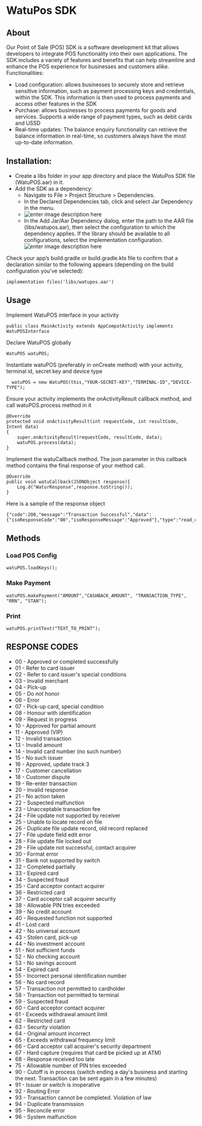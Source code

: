 # WatuPos SDK
## About
Our Point of Sale (POS) SDK is a software development kit that allows developers to integrate POS functionality into their own applications. The SDK includes a variety of features and benefits that can help streamline and enhance the POS experience for businesses and customers alike.
Functionalities:
* Load configuration:  allows businesses to securely store and retrieve sensitive information, such as payment processing keys and credentials, within the SDK. This information is then used to process payments and access other features in the SDK
* Purchase: allows businesses to process payments for goods and services. Supports a wide range of payment types, such as debit cards and USSD
* Real-time updates: The balance enquiry functionality can retrieve the balance information in real-time, so customers always have the most up-to-date information.



## Installation:
* Create a libs folder in your app directory and place the WatuPos SDK file (WatuPOS.aar) in it.
* Add the SDK as a dependency:
    * Navigate to File > Project Structure > Dependencies.
    * In the Declared Dependencies tab, click  and select Jar Dependency in the menu.
    * ![enter image description here](https://developer.android.com/static/studio/images/projects/psd-add-jar-dependency-dropdown.png)
    * In the Add Jar/Aar Dependency dialog, enter the path to the AAR file (libs/watupos.aar), then select the configuration to which the dependency applies. If the library should be available to all configurations, select the implementation configuration.
      ![enter image description here](https://developer.android.com/static/studio/images/projects/psd-add-aar-dependency.png)

Check your app’s build.gradle or build.gradle.kts file to confirm that a declaration similar to the following appears (depending on the build configuration you've selected):

    implementation files('libs/watupos.aar')

## Usage
Implement WatuPOS interface in your activity

    public class MainActivity extends AppCompatActivity implements WatuPOSInterface

Declare WatuPOS globally


    WatuPOS watuPOS;

Instantiate watuPOS (preferably in onCreate method) with your activity, terminal id, secret key and device type

      watuPOS = new WatuPOS(this,"YOUR-SECRET-KEY","TERMINAL-ID","DEVICE-TYPE");
Ensure your activity implements the onActivityResult callback method, and call watuPOS.process method in it

    @Override  
    protected void onActivityResult(int requestCode, int resultCode, Intent data)  
    {  
	    super.onActivityResult(requestCode, resultCode, data);   
	    watuPOS.process(data);   
    }  
Implement the watuCallback method. The json parameter in this callback method contains the final response of your method call.

    @Override  
    public void watuCallback(JSONObject response){  
	    Log.d("WaturResponse",response.toString());  
    }

Here is a sample of the response object

    {"code":200,"message":"Transaction Successful","data":{"isoResponseCode":"00","isoResponseMessage":"Approved"},"type":"read_card"}

## Methods

### Load POS Config

    watuPOS.loadKeys();

### Make Payment

    watuPOS.makePayment("AMOUNT","CASHBACK_AMOUNT", "TRANSACTION_TYPE", "RRN", "STAN");
### Print

    watuPOS.printText("TEXT_TO_PRINT");

## RESPONSE CODES

* 00 - Approved or completed successfully
* 01 - Refer to card issuer
* 02 - Refer to card issuer's special conditions
* 03 - Invalid merchant
* 04 - Pick-up
* 05 - Do not honor
* 06 - Error
* 07 - Pick-up card, special condition
* 08 - Honour with identification
* 09 - Request in progress
* 10 - Approved for partial amount
* 11 - Approved (VIP)
* 12 - Invalid transaction
* 13 - Invalid amount
* 14 - Invalid card number (no such number)
* 15 - No such issuer
* 16 - Approved, update track 3
* 17 - Customer cancellation
* 18 - Customer dispute
* 19 - Re-enter transaction
* 20 - Invalid response
* 21 - No action taken
* 22 - Suspected malfunction
* 23 - Unacceptable transaction fee
* 24 - File update not supported by receiver
* 25 - Unable to locate record on file
* 26 - Duplicate file update record, old record replaced
* 27 - File update field edit error
* 28 - File update file locked out
* 29 - File update not successful, contact acquirer
* 30 - Format error
* 31 - Bank not supported by switch
* 32 - Completed partially
* 33 - Expired card
* 34 - Suspected fraud
* 35 - Card acceptor contact acquirer
* 36 - Restricted card
* 37 - Card acceptor call acquirer security
* 38 - Allowable PIN tries exceeded
* 39 - No credit account
* 40 - Requested function not supported
* 41 - Lost card
* 42 - No universal account
* 43 - Stolen card, pick-up
* 44 - No investment account
* 51 - Not sufficient funds
* 52 - No checking account
* 53 - No savings account
* 54 - Expired card
* 55 - Incorrect personal identification number
* 56 - No card record
* 57 - Transaction not permitted to cardholder
* 58 - Transaction not permitted to terminal
* 59 - Suspected fraud
* 60 - Card acceptor contact acquirer
* 61 - Exceeds withdrawal amount limit
* 62 - Restricted card
* 63 - Security violation
* 64 - Original amount incorrect
* 65 - Exceeds withdrawal frequency limit
* 66 - Card acceptor call acquirer's security department
* 67 - Hard capture (requires that card be picked up at ATM)
* 68 - Response received too late
* 75 - Allowable number of PIN tries exceeded
* 90 - Cutoff is in process (switch ending a day's business and starting the next. Transaction can be sent again in a few minutes)
* 91 - Issuer or switch is inoperative
* 92 - Routing Error
* 93 - Transaction cannot be completed. Violation of law
* 94 - Duplicate transmission
* 95 - Reconcile error
* 96 - System malfunction
  
  
  
